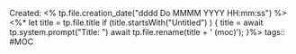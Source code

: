 ---
---

Created: <% tp.file.creation_date("dddd Do MMMM YYYY HH:mm:ss") %>
<%\*
let title = tp.file.title
if (title.startsWith("Untitled") ) {
title = await tp.system.prompt("Title: ")
await tp.file.rename(title + ' (moc)');
}%>
tags:: #MOC

